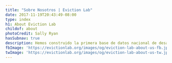 ```yaml
---
title: "Sobre Nosotros | Eviction Lab"
date: 2017-11-19T20:43:49-08:00
type: index
h1: About Eviction Lab
childof: about
photoCredit: Sally Ryan
hasSubnav: true
description: Hemos construido la primera base de datos nacional de desalojos. 
fbImage: 'https://evictionlab.org/images/og/eviction-lab-about-us-fb.jpg'
twImage: 'https://evictionlab.org/images/og/eviction-lab-about-us-tw.jpg'
---
```


